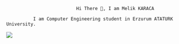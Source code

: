                               Hi There 👋, I am Melik KARACA

              I am Computer Engineering student in Erzurum ATATURK University.


<img src="https://github-readme-stats.vercel.app/api?username=mkaraca25&&show_icons=true&title_color=ffffff&icon_color=bb2acf&text_color=daf7dc&bg_color=151515">
